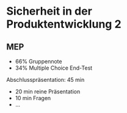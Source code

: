 # Sicherheit in der Produktentwicklung 2

## MEP

- 66% Gruppennote
- 34% Multiple Choice End-Test


Abschlusspräsentation: 45 min
- 20 min reine Präsentation
- 10 min Fragen
- ...




